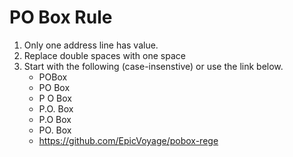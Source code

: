 # PO Box Rule

1. Only one address line has value.
2. Replace double spaces with one space
2. Start with the following (case-insenstive) or use the link below.
   * POBox
   * PO Box
   * P O Box
   * P.O. Box
   * P.O Box
   * PO. Box
   * https://github.com/EpicVoyage/pobox-rege
    
